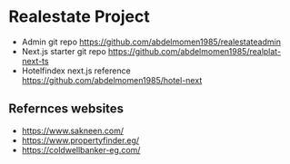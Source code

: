# Realestate Project

- Admin git repo https://github.com/abdelmomen1985/realestateadmin
- Next.js starter git repo https://github.com/abdelmomen1985/realplat-next-ts
- Hotelfindex next.js reference https://github.com/abdelmomen1985/hotel-next

## Refernces websites

- https://www.sakneen.com/
- https://www.propertyfinder.eg/
- https://coldwellbanker-eg.com/
